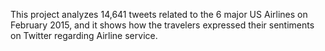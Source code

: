 This project analyzes 14,641 tweets related to the 6 major US Airlines on February 2015, and it shows how the travelers expressed their sentiments on Twitter regarding Airline service.

